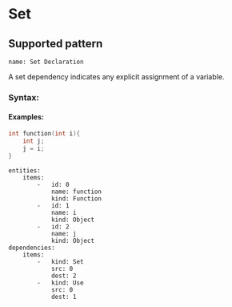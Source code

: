 # Set

## Supported pattern
```
name: Set Declaration
```
A set dependency indicates any explicit assignment of a variable.

### Syntax:


#### Examples: 

``` cpp
int function(int i){
    int j;
    j = i;
}
```

``` 
entities:
    items:
        -   id: 0
            name: function
            kind: Function
        -   id: 1
            name: i
            kind: Object
        -   id: 2
            name: j
            kind: Object
dependencies:
    items:
        -   kind: Set
            src: 0
            dest: 2
        -   kind: Use
            src: 0
            dest: 1
```